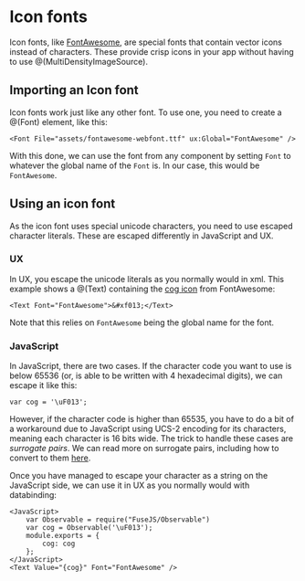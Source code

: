 # Icon fonts

Icon fonts, like [FontAwesome](http://fontawesome.io/), are special fonts that contain vector icons instead of characters. These provide crisp icons in your app without having to use @(MultiDensityImageSource).

## Importing an Icon font

Icon fonts work just like any other font. To use one, you need to create a @(Font) element, like this:

	<Font File="assets/fontawesome-webfont.ttf" ux:Global="FontAwesome" />

With this done, we can use the font from any component by setting `Font` to whatever the global name of the `Font` is. In our case, this would be `FontAwesome`.

## Using an icon font

As the icon font uses special unicode characters, you need to use escaped character literals. These are escaped differently in JavaScript and UX.

### UX

In UX, you escape the unicode literals as you normally would in xml. This example shows a @(Text) containing the [cog icon](http://fontawesome.io/icon/cog/) from FontAwesome:

	<Text Font="FontAwesome">&#xf013;</Text>

Note that this relies on `FontAwesome` being the global name for the font.

### JavaScript

In JavaScript, there are two cases. If the character code you want to use is below 65536 (or, is able to be written with 4 hexadecimal digits), we can escape it like this:

	var cog = '\uF013';

However, if the character code is higher than 65535, you have to do a bit of a workaround due to JavaScript using UCS-2 encoding for its characters, meaning each character is 16 bits wide. The trick to handle these cases are *surrogate pairs*. We can read more on surrogate pairs, including how to convert to them [here](https://mathiasbynens.be/notes/javascript-encoding).

Once you have managed to escape your character as a string on the JavaScript side, we can use it in UX as you normally would with databinding:

	<JavaScript>
		var Observable = require("FuseJS/Observable")
		var cog = Observable('\uF013');
		module.exports = {
			cog: cog
		};
	</JavaScript>
	<Text Value="{cog}" Font="FontAwesome" />
